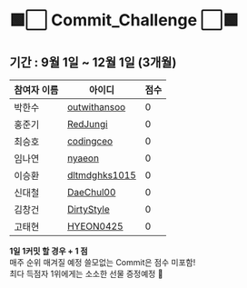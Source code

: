 # 🟩⬜️ Commit_Challenge ⬜🟩

## 기간 : 9월 1일 ~ 12월 1일 (3개월) ##
| 참여자 이름 | 아이디 | 점수 |
| ------------ | ------------- | ------------- |
| 박한수 | [outwithansoo](https://github.com/outwithansoo)  | 0 |
| 홍준기 | [RedJungi](https://github.com/RedJungi) | 0 |
| 최승호 | [codingceo](https://github.com/codingceo)  | 0 |
| 임나연 | [nyaeon](https://github.com/nyaeon)  | 0 |
| 이승환 | [dltmdghks1015](https://github.com/dltmdghks1015)  | 0 |
| 신대철 | [DaeChul00](https://github.com/DaeChul00)  | 0 |
| 김창건 | [DirtyStyle](https://github.com/DirtyStyle)  | 0 |
| 고태현 | [HYEON0425](https://github.com/HYEON0425)  | 0 |

<b> 1일 1커밋 할 경우 + 1 점 </b> <br> 
매주 순위 매겨질 예정 쓸모없는 Commit은 점수 미포함! <br>
최다 득점자 1위에게는 소소한 선물 증정예정 🎁 
